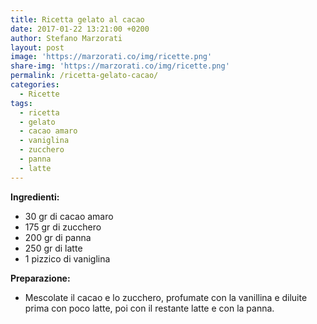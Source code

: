```yaml
---
title: Ricetta gelato al cacao
date: 2017-01-22 13:21:00 +0200
author: Stefano Marzorati
layout: post
image: 'https://marzorati.co/img/ricette.png'
share-img: 'https://marzorati.co/img/ricette.png'
permalink: /ricetta-gelato-cacao/
categories:
  - Ricette
tags:
  - ricetta
  - gelato
  - cacao amaro
  - vaniglina
  - zucchero
  - panna
  - latte
---
```

**Ingredienti:**   

  - 30 gr di cacao amaro
  - 175 gr di zucchero
  - 200 gr di panna
  - 250 gr di latte
  - 1 pizzico di vaniglina 
  
**Preparazione:**   
  
* Mescolate il cacao e lo zucchero, profumate con la vanillina e diluite prima con poco latte, poi con il restante latte e con la panna.   

